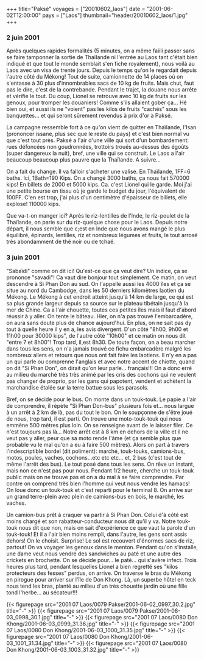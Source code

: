 +++
title="Paksé"
voyages = ["20010602_laos"]
date = "2001-06-02T12:00:00"
pays = ["Laos"]
thumbnail="header/20010602_laos/1.jpg"
+++
### 2 juin 2001

Après quelques rapides formalités (5 minutes, on a même faiili passer sans 
se faire tamponner la sortie de Thaïlande ni l'entrée au Laos tant c'était bien 
indiqué et que tout le monde semblait s'en fiche royalement), nous voilà au 
Laos avec un visa de trente jours. Depuis le temps qu'on le regardait depuis 
l'autre côté du Mékong! Tout de suite, camionnette de 14 places où on s'entasse 
à 30 plus d'innombrables sacs de 10 kg de fruits. Mais chut, faut pas le dire, 
c'est de la contrebande. Pendant le trajet, la douane nous arrête et vérifie 
le tout. Du coup, Lionel se retrouve avec 10 kg de fruits sur les genoux, pour 
tromper les douaniers! Comme s'ils allaient gober ça... Hé bien oui, et aussi 
ils ne "voient" pas les kilos de fruits "cachés" sous les banquettes... et qui 
seront sûrement revendus à prix d'or à Paksé.

La campagne ressemble fort à ce qu'on vient de quitter en Thaïlande, l'Isan 
(prononcer issane, plus sec que le reste du pays) et c'est bien normal vu que 
c'est tout près. Paksé a l'air d'une ville qui sort d'un bombardement: rues 
défoncées non goudronnées, trottoirs troués au-dessus des égoûts (super dangereux 
la nuit), bref, une ville qui se construit. Le Laos a l'air beaucoup beaucoup 
plus pauvre que la Thaïlande. A suivre... 

On a fait du change. Il va falloir s'acheter une valise. En Thaïlande, 1FF=6 
baths. Ici, 1Bath=190 Kips. On a changé 3000 baths, ça nous fait 570000 kips! 
En billets de 2000 et 5000 kips. Ca. c'est Lionel qui le garde. Moi j'ai une 
petite bourse en tissu où je garde le budget du jour, l'équivalent de 100FF. 
C'en est trop, j'ai plus d'un centimètre d'épaisseur de billets, elle explose! 
110000 kips.

Que va-t-on manger ici? Après le riz-lentilles de l'Inde, le riz-poulet de 
la Thaïlande, on parie sur du riz-quelque chose pour le Laos. Depuis notre départ, 
il nous semble que c;est en Inde que nous avons mangé le plus équilibré, épinards, 
lentilles, riz et nombreux légumes et fruits, le tout arrosé très abondamment 
de thé noir ou de tchaé.

### 3 juin 2001

"Sabaïdi" comme on dit ici! Qu'est-ce que ça veut dire? Un indice, ça se prononce 
"savadi"! Ca vaut dire bonjour tout simplement. Ce matin, on veut descendre 
à Si Phan Don au sud. On l'appelle aussi les 4000 îles et ça se situe au nord 
du Cambodge, dans les 50 derniers kilomètres laotien du Mékong. Le Mékong à 
cet endroit atteint jusqu'à 14 km de large, ce qui est sa plus grande largeur 
depuis sa source sur le plateau tibétain jusqu'à la mer de Chine. Ca a l'air 
chouette, toutes ces petites îles mais il faut d'abord réussir à y aller. On 
tente le bâteau. Hier, on n'a pas trouvé l'embarcadère, on aura sans doute plus 
de chance aujourd'hui. En plus, on ne sait pas dy tout à quelle heure il y en 
a, les avis divergent. D'un côté "8h00, 9h00 et 11h00 pour 30000 kips", de l'autre 
côté "10h00" et ce matin on nous dit "entre 7 et 8h00"! Trop tard, il,est 8h30. 
De toute façon, on a beau marcher dans tous les sens, on n'a jamais trouvé ce 
fichu embarcadère malgré les nombreux allers et retours que nous ont fait faire 
les laotiens. Il n'y en a pas un qui parle ou comprenne l'anglais et avec notre 
accent de chiotte, quand on dit "Si Phan Don", on dirait qu'on leur parle... 
français!!! On a donc erré au milieu du marché très très animé par les cris 
des cochons qui ne veulent pas changer de proprio, par les gans qui papotent, 
vendent et achètent la marchandise étalée sur la terre battue sous les parasols.

Bref, on se décide pour le bus. On monte dans un touk-touk. Le papie a l'air 
de comprendre, il répète "Si Phan Don-bus" plusieurs fois et... nous largue 
à un arrêt à 2 km de là, pas du tout le bon. On le soupçonne de s'être joué 
de nous, trop tard, il est parti. On trouve une moto-touk-touk qui nous emmène 
500 mètres plus loin. On se renseigne avant de le laisser filer. Ce n'est toujours 
pas là... Notre arrêt est à 8 km en dehors de la ville et il ne veut pas y aller, 
peur que sa moto rende l'âme (et ça semble plus que probable vu le mal qu'on 
a eu à faire 500 mètres). Alors on part à travers l'indescriptible bordel (dit 
poliment): marché, touk-touks, camions-bus, motos, poules, vaches, cochons...etc 
etc etc... et, 2 bus (c'est tout de même l'arrêt des bus). Le tout posé dans 
tous les sens. On rêve un instant, mais non ce n'est pas pour nous. Pendant 
1/2 heure, cherche un touk-touk public mais on ne trouve pas et on a du mal 
à se faire comprendre. Par contre on comprend très bien l'homme qui veut nous 
vendre les hamacs! On loue donc un touk-touk et c'est reparti pour le terminal 
8. On arrive sur un grand terre-plein avec plein de camions-bus en bois, le 
marché, les vaches.

Un camion-bus prêt à craquer va partir à Si Phan Don. Celui d'à côté est moins 
chargé et son rabatteur-conducteur nous dit qu'il y va. Notre touk-touk nous 
dit que non, mais on sait d'expérience ce que vaut la parole d'un touk-touk! 
Et il a l'air bien moins rempli, dans l'autre, les gens sont assis dehors! On 
le choisit. Surprise! Le sol est recouvert d'énormes sacs de riz, partout! On 
va voyager les genoux dans le menton. Pendant qu'on s'installe, une dame veut 
nous vendre des sandwiches au paté et une autre des crickets en brochette. On 
se décide pour... le paté... qui s'avère infect. Trois heures plus tard, pendant 
lesquelles Lionel a bien regretté ses "kilos protecteurs des fesses" perdus, 
on arrive. On traverse le bras du Mékong en pirogue pour arriver sur l'île de 
Don Khong. Là, un superbe hôtel en teck nous tend les bras, planté au milieu 
d'un très chouette jardin où une fille tond l'herbe... au sécateur!!!


{{< figurepage src="2001 07 Laos/0079 Pakse/2001-06-02_0997_30.2.jpg" title="-"  >}}
{{< figurepage src="2001 07 Laos/0079 Pakse/2001-06-03_0998_30.1.jpg" title="-"  >}}
{{< figurepage src="2001 07 Laos/0080 Don Khong/2001-06-03_0999_31.36.jpg" title="-"  >}}
{{< figurepage src="2001 07 Laos/0080 Don Khong/2001-06-03_1000_31.35.jpg" title="-"  >}}
{{< figurepage src="2001 07 Laos/0080 Don Khong/2001-06-03_1001_31.34.jpg" title="-"  >}}
{{< figurepage src="2001 07 Laos/0080 Don Khong/2001-06-03_1003_31.32.jpg" title="-"  >}}


